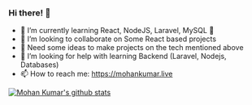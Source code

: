 ### Hi there! 👋

- 🌱 I’m currently learning React, NodeJS, Laravel, MySQL 🤯
- 👯 I’m looking to collaborate on Some React based projects
- 🧠 Need some ideas to make projects on the tech mentioned above
- 🤔 I’m looking for help with learning Backend (Laravel, Nodejs, Databases)
- 📫 How to reach me: https://mohankumar.live

[![Mohan Kumar's github stats](https://github-readme-stats.vercel.app/api?username=imshines)](https://github.com/anuraghazra/github-readme-stats)

<!--
**imshines/imshines** is a ✨ _special_ ✨ repository because its `README.md` (this file) appears on your GitHub profile.

Here are some ideas to get you started:

- 🔭 I’m currently working on ...
- 🌱 I’m currently learning ...
- 👯 I’m looking to collaborate on ...
- 🤔 I’m looking for help with ...
- 💬 Ask me about ...
- 📫 How to reach me: ...
- 😄 Pronouns: ...
- ⚡ Fun fact: ...
-->
